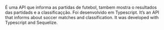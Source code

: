 É uma API que informa as partidas de futebol, tambem mostra o resultados das partidads e a classificaçção. 
Foi desenvolvido em Typescript.
It’s an API that informs about soccer matches and classification. It was developed with Typescript and Sequelize.

